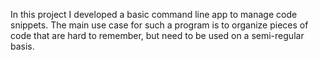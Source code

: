 In this project I developed a basic command line app to manage code snippets. 
The main use case for such a program is to organize pieces of code that are hard to remember,
but need to be used on a semi-regular basis.
